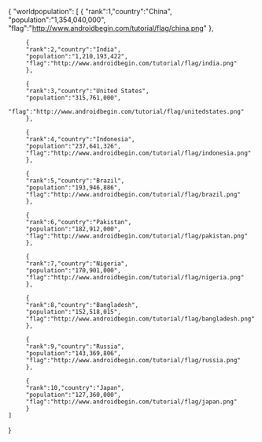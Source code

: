 



{ 
"worldpopulation": 
	[
		 {
		 "rank":1,"country":"China",
		 "population":"1,354,040,000",
		 "flag":"http://www.androidbegin.com/tutorial/flag/china.png"
		 }, 
		
		 {
		 "rank":2,"country":"India",
		 "population":"1,210,193,422",
		 "flag":"http://www.androidbegin.com/tutorial/flag/india.png"
		 }, 
		 
		 {
		 "rank":3,"country":"United States",
		 "population":"315,761,000",
		 "flag":"http://www.androidbegin.com/tutorial/flag/unitedstates.png"
		 }, 
		 
		 {
		 "rank":4,"country":"Indonesia",
		 "population":"237,641,326",
		 "flag":"http://www.androidbegin.com/tutorial/flag/indonesia.png"
		 }, 
		 
		 {
		 "rank":5,"country":"Brazil",
		 "population":"193,946,886",
		 "flag":"http://www.androidbegin.com/tutorial/flag/brazil.png"
		 }, 
		 
		 {
		 "rank":6,"country":"Pakistan",
		 "population":"182,912,000",
		 "flag":"http://www.androidbegin.com/tutorial/flag/pakistan.png"
		 }, 
		 
		 {
		 "rank":7,"country":"Nigeria",
		 "population":"170,901,000",
		 "flag":"http://www.androidbegin.com/tutorial/flag/nigeria.png"
		 }, 
		 
		 {
		 "rank":8,"country":"Bangladesh",
		 "population":"152,518,015",
		 "flag":"http://www.androidbegin.com/tutorial/flag/bangladesh.png"
		 }, 
		 
		 {
		 "rank":9,"country":"Russia",
		 "population":"143,369,806",
		 "flag":"http://www.androidbegin.com/tutorial/flag/russia.png"
		 }, 
		 
		 {
		 "rank":10,"country":"Japan",
		 "population":"127,360,000",
		 "flag":"http://www.androidbegin.com/tutorial/flag/japan.png"
		 } 
	] 
}
